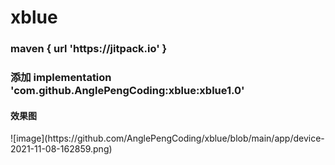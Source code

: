 # xblue

<h3> maven { url 'https://jitpack.io' }  </h3>
<h3> 添加 implementation 'com.github.AnglePengCoding:xblue:xblue1.0' </h3>

<h4>效果图</h4>
![image](https://github.com/AnglePengCoding/xblue/blob/main/app/device-2021-11-08-162859.png)



